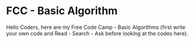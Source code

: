 # FCC - Basic Algorithm
Hello Coders, here are my Free Code Camp - Basic Algorithms (first write your own code and Read - Search - Ask before looking at the codes here).
